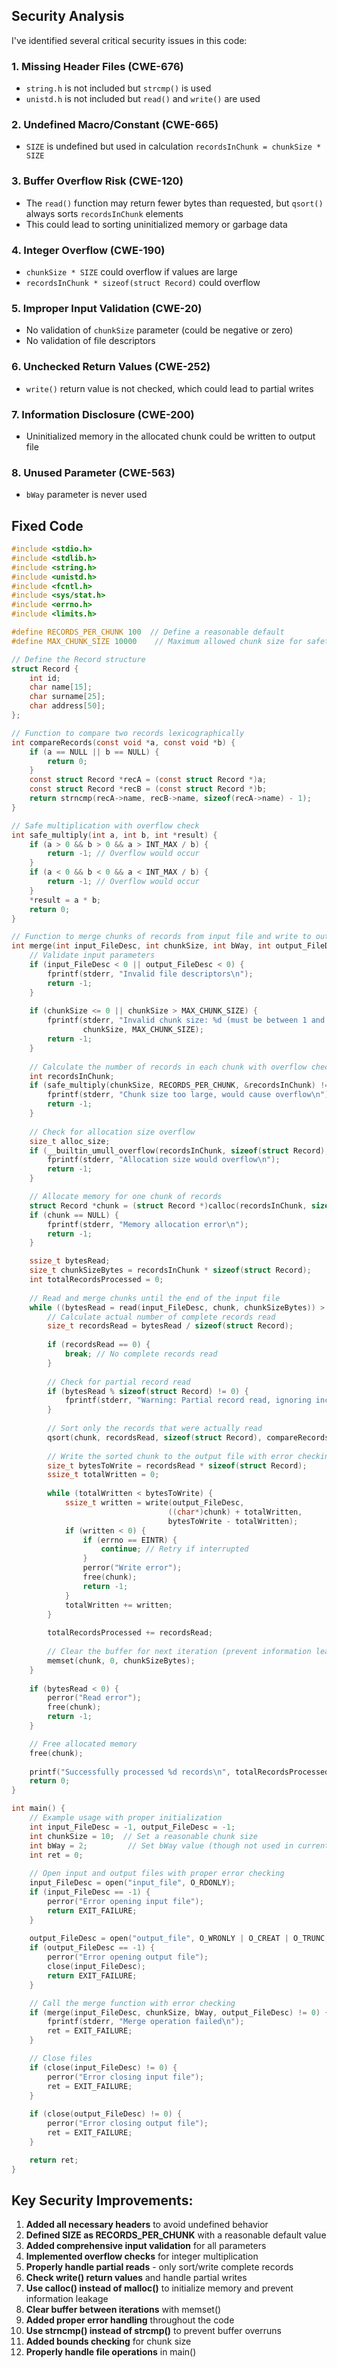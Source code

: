 ## Security Analysis

I've identified several critical security issues in this code:

### 1. **Missing Header Files (CWE-676)**
- `string.h` is not included but `strcmp()` is used
- `unistd.h` is not included but `read()` and `write()` are used

### 2. **Undefined Macro/Constant (CWE-665)**
- `SIZE` is undefined but used in calculation `recordsInChunk = chunkSize * SIZE`

### 3. **Buffer Overflow Risk (CWE-120)**
- The `read()` function may return fewer bytes than requested, but `qsort()` always sorts `recordsInChunk` elements
- This could lead to sorting uninitialized memory or garbage data

### 4. **Integer Overflow (CWE-190)**
- `chunkSize * SIZE` could overflow if values are large
- `recordsInChunk * sizeof(struct Record)` could overflow

### 5. **Improper Input Validation (CWE-20)**
- No validation of `chunkSize` parameter (could be negative or zero)
- No validation of file descriptors

### 6. **Unchecked Return Values (CWE-252)**
- `write()` return value is not checked, which could lead to partial writes

### 7. **Information Disclosure (CWE-200)**
- Uninitialized memory in the allocated chunk could be written to output file

### 8. **Unused Parameter (CWE-563)**
- `bWay` parameter is never used

## Fixed Code

```c
#include <stdio.h>
#include <stdlib.h>
#include <string.h>
#include <unistd.h>
#include <fcntl.h>
#include <sys/stat.h>
#include <errno.h>
#include <limits.h>

#define RECORDS_PER_CHUNK 100  // Define a reasonable default
#define MAX_CHUNK_SIZE 10000    // Maximum allowed chunk size for safety

// Define the Record structure
struct Record {
    int id;
    char name[15];
    char surname[25];
    char address[50];
};

// Function to compare two records lexicographically
int compareRecords(const void *a, const void *b) {
    if (a == NULL || b == NULL) {
        return 0;
    }
    const struct Record *recA = (const struct Record *)a;
    const struct Record *recB = (const struct Record *)b;
    return strncmp(recA->name, recB->name, sizeof(recA->name) - 1);
}

// Safe multiplication with overflow check
int safe_multiply(int a, int b, int *result) {
    if (a > 0 && b > 0 && a > INT_MAX / b) {
        return -1; // Overflow would occur
    }
    if (a < 0 && b < 0 && a < INT_MAX / b) {
        return -1; // Overflow would occur
    }
    *result = a * b;
    return 0;
}

// Function to merge chunks of records from input file and write to output file
int merge(int input_FileDesc, int chunkSize, int bWay, int output_FileDesc) {
    // Validate input parameters
    if (input_FileDesc < 0 || output_FileDesc < 0) {
        fprintf(stderr, "Invalid file descriptors\n");
        return -1;
    }
    
    if (chunkSize <= 0 || chunkSize > MAX_CHUNK_SIZE) {
        fprintf(stderr, "Invalid chunk size: %d (must be between 1 and %d)\n", 
                chunkSize, MAX_CHUNK_SIZE);
        return -1;
    }
    
    // Calculate the number of records in each chunk with overflow check
    int recordsInChunk;
    if (safe_multiply(chunkSize, RECORDS_PER_CHUNK, &recordsInChunk) != 0) {
        fprintf(stderr, "Chunk size too large, would cause overflow\n");
        return -1;
    }
    
    // Check for allocation size overflow
    size_t alloc_size;
    if (__builtin_umull_overflow(recordsInChunk, sizeof(struct Record), &alloc_size)) {
        fprintf(stderr, "Allocation size would overflow\n");
        return -1;
    }

    // Allocate memory for one chunk of records
    struct Record *chunk = (struct Record *)calloc(recordsInChunk, sizeof(struct Record));
    if (chunk == NULL) {
        fprintf(stderr, "Memory allocation error\n");
        return -1;
    }

    ssize_t bytesRead;
    size_t chunkSizeBytes = recordsInChunk * sizeof(struct Record);
    int totalRecordsProcessed = 0;
    
    // Read and merge chunks until the end of the input file
    while ((bytesRead = read(input_FileDesc, chunk, chunkSizeBytes)) > 0) {
        // Calculate actual number of complete records read
        size_t recordsRead = bytesRead / sizeof(struct Record);
        
        if (recordsRead == 0) {
            break; // No complete records read
        }
        
        // Check for partial record read
        if (bytesRead % sizeof(struct Record) != 0) {
            fprintf(stderr, "Warning: Partial record read, ignoring incomplete data\n");
        }
        
        // Sort only the records that were actually read
        qsort(chunk, recordsRead, sizeof(struct Record), compareRecords);
        
        // Write the sorted chunk to the output file with error checking
        size_t bytesToWrite = recordsRead * sizeof(struct Record);
        ssize_t totalWritten = 0;
        
        while (totalWritten < bytesToWrite) {
            ssize_t written = write(output_FileDesc, 
                                   ((char*)chunk) + totalWritten, 
                                   bytesToWrite - totalWritten);
            if (written < 0) {
                if (errno == EINTR) {
                    continue; // Retry if interrupted
                }
                perror("Write error");
                free(chunk);
                return -1;
            }
            totalWritten += written;
        }
        
        totalRecordsProcessed += recordsRead;
        
        // Clear the buffer for next iteration (prevent information leakage)
        memset(chunk, 0, chunkSizeBytes);
    }
    
    if (bytesRead < 0) {
        perror("Read error");
        free(chunk);
        return -1;
    }

    // Free allocated memory
    free(chunk);
    
    printf("Successfully processed %d records\n", totalRecordsProcessed);
    return 0;
}

int main() {
    // Example usage with proper initialization
    int input_FileDesc = -1, output_FileDesc = -1;
    int chunkSize = 10;  // Set a reasonable chunk size
    int bWay = 2;         // Set bWay value (though not used in current implementation)
    int ret = 0;
    
    // Open input and output files with proper error checking
    input_FileDesc = open("input_file", O_RDONLY);
    if (input_FileDesc == -1) {
        perror("Error opening input file");
        return EXIT_FAILURE;
    }
    
    output_FileDesc = open("output_file", O_WRONLY | O_CREAT | O_TRUNC, S_IRUSR | S_IWUSR);
    if (output_FileDesc == -1) {
        perror("Error opening output file");
        close(input_FileDesc);
        return EXIT_FAILURE;
    }

    // Call the merge function with error checking
    if (merge(input_FileDesc, chunkSize, bWay, output_FileDesc) != 0) {
        fprintf(stderr, "Merge operation failed\n");
        ret = EXIT_FAILURE;
    }

    // Close files
    if (close(input_FileDesc) != 0) {
        perror("Error closing input file");
        ret = EXIT_FAILURE;
    }
    
    if (close(output_FileDesc) != 0) {
        perror("Error closing output file");
        ret = EXIT_FAILURE;
    }

    return ret;
}
```

## Key Security Improvements:

1. **Added all necessary headers** to avoid undefined behavior
2. **Defined SIZE as RECORDS_PER_CHUNK** with a reasonable default value
3. **Added comprehensive input validation** for all parameters
4. **Implemented overflow checks** for integer multiplication
5. **Properly handle partial reads** - only sort/write complete records
6. **Check write() return values** and handle partial writes
7. **Use calloc() instead of malloc()** to initialize memory and prevent information leakage
8. **Clear buffer between iterations** with memset()
9. **Added proper error handling** throughout the code
10. **Use strncmp() instead of strcmp()** to prevent buffer overruns
11. **Added bounds checking** for chunk size
12. **Properly handle file operations** in main()
